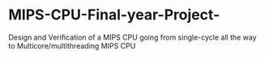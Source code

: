 # MIPS-CPU-Final-year-Project-
Design and Verification of a MIPS CPU going from single-cycle all the way to Multicore/multithreading MIPS CPU
